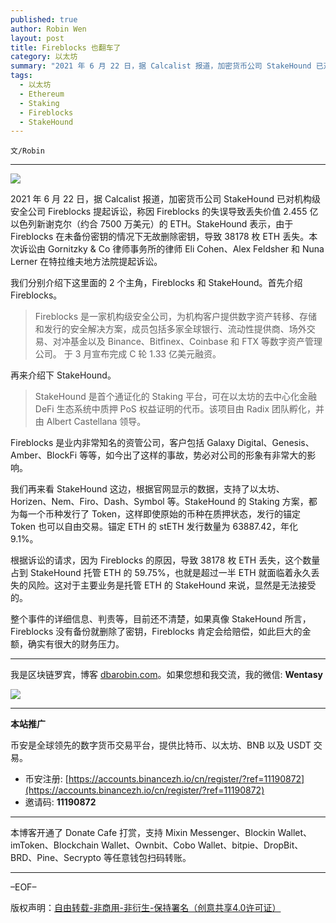 ```yaml
---
published: true
author: Robin Wen
layout: post
title: Fireblocks 也翻车了
category: 以太坊
summary: "2021 年 6 月 22 日，据 Calcalist 报道，加密货币公司 StakeHound 已对机构级安全公司 Fireblocks 提起诉讼，称因 Fireblocks 的失误导致丢失价值 2.455 亿以色列新谢克尔（约合 7500 万美元）的 ETH。StakeHound 表示，由于 Fireblocks 在未备份密钥的情况下无故删除密钥，导致 38178 枚 ETH 丢失。本次诉讼由 Gornitzky & Co 律师事务所的律师 Eli Cohen、Alex Feldsher 和 Nuna Lerner 在特拉维夫地方法院提起诉讼。整个事件的详细信息、判责等，目前还不清楚，如果真像 StakeHound 所言，Fireblocks 没有备份就删除了密钥，Fireblocks 肯定会给赔偿，如此巨大的金额，确实有很大的财务压力。"
tags:
  - 以太坊
  - Ethereum
  - Staking
  - Fireblocks
  - StakeHound
---
```


`文/Robin`

***

![](https://cdn.dbarobin.com/1evpeyk.png)

2021 年 6 月 22 日，据 Calcalist 报道，加密货币公司 StakeHound 已对机构级安全公司 Fireblocks 提起诉讼，称因 Fireblocks 的失误导致丢失价值 2.455 亿以色列新谢克尔（约合 7500 万美元）的 ETH。StakeHound 表示，由于 Fireblocks 在未备份密钥的情况下无故删除密钥，导致 38178 枚 ETH 丢失。本次诉讼由 Gornitzky & Co 律师事务所的律师 Eli Cohen、Alex Feldsher 和 Nuna Lerner 在特拉维夫地方法院提起诉讼。

我们分别介绍下这里面的 2 个主角，Fireblocks 和 StakeHound。首先介绍 Fireblocks。

> Fireblocks 是一家机构级安全公司，为机构客户提供数字资产转移、存储和发行的安全解决方案，成员包括多家全球银行、流动性提供商、场外交易、对冲基金以及 Binance、Bitfinex、Coinbase 和 FTX 等数字资产管理公司。 于 3 月宣布完成 C 轮 1.33 亿美元融资。

再来介绍下 StakeHound。

> StakeHound 是首个通证化的 Staking 平台，可在以太坊的去中心化金融 DeFi 生态系统中质押 PoS 权益证明的代币。该项目由 Radix 团队孵化，并由 Albert Castellana 领导。

Fireblocks 是业内非常知名的资管公司，客户包括 Galaxy Digital、Genesis、Amber、BlockFi 等等，如今出了这样的事故，势必对公司的形象有非常大的影响。

我们再来看 StakeHound 这边，根据官网显示的数据，支持了以太坊、Horizen、Nem、Firo、Dash、Symbol 等。StakeHound 的 Staking 方案，都为每一个币种发行了 Token，这样即使原始的币种在质押状态，发行的锚定 Token 也可以自由交易。锚定 ETH 的 stETH 发行数量为 63887.42，年化 9.1%。

根据诉讼的请求，因为 Fireblocks 的原因，导致 38178 枚 ETH 丢失，这个数量占到 StakeHound 托管 ETH 的 59.75%，也就是超过一半 ETH 就面临着永久丢失的风险。这对于主要业务是托管 ETH 的 StakeHound 来说，显然是无法接受的。

整个事件的详细信息、判责等，目前还不清楚，如果真像 StakeHound 所言，Fireblocks 没有备份就删除了密钥，Fireblocks 肯定会给赔偿，如此巨大的金额，确实有很大的财务压力。

***

我是区块链罗宾，博客 [dbarobin.com](https://dbarobin.com/)。如果您想和我交流，我的微信: **Wentasy**

![](https://cdn.dbarobin.com/v4yywe2.png)

***

**本站推广**

币安是全球领先的数字货币交易平台，提供比特币、以太坊、BNB 以及 USDT 交易。

* 币安注册: [https://accounts.binancezh.io/cn/register/?ref=11190872](https://accounts.binancezh.io/cn/register/?ref=11190872)
* 邀请码: **11190872**

***

本博客开通了 Donate Cafe 打赏，支持 Mixin Messenger、Blockin Wallet、imToken、Blockchain Wallet、Ownbit、Cobo Wallet、bitpie、DropBit、BRD、Pine、Secrypto 等任意钱包扫码转账。

<center>
    <div class="--donate-button"
         data-button-id="f8b9df0d-af9a-460d-8258-d3f435445075"
    ></div>
</center>

***

–EOF–

版权声明：[自由转载-非商用-非衍生-保持署名（创意共享4.0许可证）](http://creativecommons.org/licenses/by-nc-nd/4.0/deed.zh)